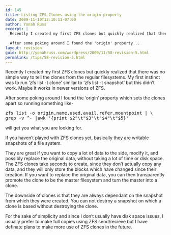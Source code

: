 ```yaml
---
id: 145
title: Listing ZFS Clones using the origin property
date: 2009-11-10T12:10:11-07:00
author: Yonah Russ
excerpt: |
  Recently I created my first ZFS clones but quickly realized that there was no simple way to tell the clones from the regular filesystems. My first instinct was to run 'zfs list -t clone' similar to 'zfs list -t snapshot' but this didn't work. Maybe it works in newer versions of ZFS.
  
  After some poking around I found the 'origin' property...
layout: revision
guid: http://yonahruss.com/wordpress/2009/11/58-revision-5.html
permalink: /tips/58-revision-5.html
---
```

Recently I created my first ZFS clones but quickly realized that there was no simple way to tell the clones from the regular filesystems. My first instinct was to run &#8216;zfs list -t clone&#8217; similar to &#8216;zfs list -t snapshot&#8217; but this didn&#8217;t work. Maybe it works in newer versions of ZFS.

After some poking around I found the &#8216;origin&#8217; property which sets the clones apart so running something like-

<pre>zfs list -o origin,name,used,avail,refer,mountpoint | \
grep -v ^- |awk '{print $2"\t"$3"\t"$4"\t"$5}'</pre>

will get you what you are looking for.

If you haven&#8217;t played with ZFS clones yet, basically they are writable snapshots of a file system.

They are great if you want to copy a lot of data to the side, modify it, and possibly replace the original data, without taking a lot of time or disk space. The ZFS clones take seconds to create, since they don&#8217;t actually copy any data, and they will only store the blocks which have changed since their creation. If you want to replace the original data, you can then transparently promote the clone to be the master filesystem and turn the master into a clone.

The downside of clones is that they are always dependant on the snapshot from which they were created. You can not destroy a snapshot on which a clone is based without destroying the clone.

For the sake of simplicity and since I don&#8217;t usually have disk space issues, I usually prefer to make full copies using ZFS send/recieve but I have definate plans to make more use of ZFS clones in the future.